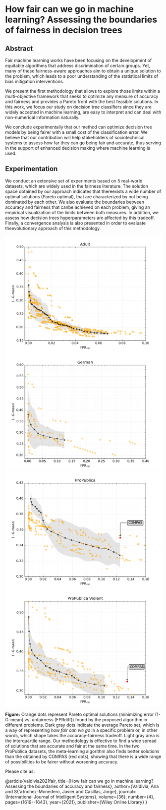 # How fair can we go in machine learning? Assessing the boundaries of fairness in decision trees

## Abstract

Fair machine learning works have been focusing on the development of equitable algorithms that address discrimination of certain groups. Yet, many of these fairness-aware approaches aim to obtain a unique solution to the problem, which leads to a poor understanding of the statistical limits of bias mitigation interventions.

We present the first methodology that allows to explore those limits within a multi-objective framework that seeks to optimize any measure of accuracy and fairness and provides a Pareto front with the best feasible solutions. In this work, we focus our study on decision tree classifiers since they are widely accepted in machine learning, are easy to interpret and can deal with non-numerical information naturally.

We conclude experimentally that our method can optimize decision tree models by being fairer with a small cost of the classification error. We believe that our contribution will help stakeholders of sociotechnical systems to assess how far they can go being fair and accurate, thus serving in the support of enhanced decision making where machine learning is used.

## Experimentation

We conduct an extensive set of experiments based on 5 real-world datasets, which are widely used in the fairness literature. The solution space obtained by our approach indicates that thereexists a wide number of optimal solutions (Pareto optimal), that are characterized by not being dominated by each other. We also evaluate the boundaries between accuracy and fairness that canbe achieved on each problem, giving an empirical visualization of the limits between both measures. In addition, we assess how decision trees hyperparameters are affected by this tradeoff. Finally, a convergence analysis is also presented in order to evaluate theevolutionary approach of this methodology.

![pareto_frontier_adult](pictures/pareto_frontier_adult.png)
![pareto_frontier_german](pictures/pareto_frontier_german.png)
![pareto_frontier_propublica](pictures/pareto_frontier_propublica.png)
![pareto_frontier_propublica_violent](pictures/pareto_frontier_propublica_violent.png)

**Figure:** Orange dots represent Pareto optimal solutions (minimizing error (1-G-mean) vs. unfairness (FPRdiff)) found by the proposed algorithm in different problems. Dark gray dots indicate the average Pareto set, which is a way of representing *how fair can we go* in a specific problem or, in other words, which shape takes the accuracy-fairness tradeoff. Light gray area is the interquartile range. Our methodology is effective to find a wide spread of solutions that are accurate and fair at the same time. In the two ProPublica datasets, the meta-learning algorithm also finds better solutions than the obtained by COMPAS (red dots), showing that there is a wide range of possibilities to be fairer without worsening accuracy.


Please cite as: 

@article{valdivia2021fair,
  title={How fair can we go in machine learning? Assessing the boundaries of accuracy and fairness},
  author={Valdivia, Ana and S{\'a}nchez-Monedero, Javier and Casillas, Jorge},
  journal={International Journal of Intelligent Systems},
  volume={36},
  number={4},
  pages={1619--1643},
  year={2021},
  publisher={Wiley Online Library}
}

